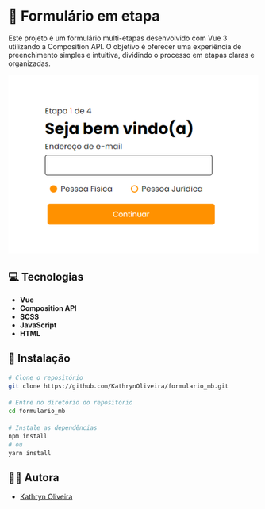 # 🚀 Formulário em etapa

Este projeto é um formulário multi-etapas desenvolvido com Vue 3 utilizando a Composition API. O objetivo é oferecer uma experiência de preenchimento simples e intuitiva, dividindo o processo em etapas claras e organizadas.

![step-1](public/images/step_1.PNG)

## 💻 Tecnologias

- **Vue**
- **Composition API**
- **SCSS**
- **JavaScript**
- **HTML**


## 🚀 Instalação

```bash
# Clone o repositório
git clone https://github.com/KathrynOliveira/formulario_mb.git

# Entre no diretório do repositório
cd formulario_mb

# Instale as dependências
npm install
# ou
yarn install
```

## 👨‍💻 Autora

- [Kathryn Oliveira](https://github.com/KathrynOliveira)
